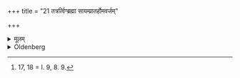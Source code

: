 +++
title = "21 तत्रर्त्विग्ब्रह्मा सायम्प्रातर्होमवर्जम्"

+++

<details><summary>मूलम्</summary>

तत्रर्त्विग्ब्रह्मा सायम्प्रातर्होमवर्जम् २१
</details>

<details><summary>Oldenberg</summary>

17 [^fn_973]. There the Brahman is (present as) officiating priest, with the exception of the morning and evening oblations.

[^fn_973]: 17, 18 = I. 9, 8. 9.
</details>

